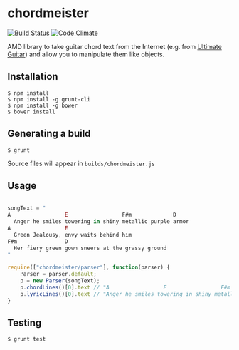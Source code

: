 chordmeister
============

[![Build Status](https://travis-ci.org/andrewhao/chordmeister.png?branch=master)](https://travis-ci.org/andrewhao/chordmeister)
[![Code Climate](https://codeclimate.com/github/andrewhao/chordmeister.png)](https://codeclimate.com/github/andrewhao/chordmeister)

AMD library to take guitar chord text from the Internet (e.g. from [Ultimate Guitar](http://www.ultimate-guitar.com/)) and allow you to manipulate them like objects.

## Installation

    $ npm install
    $ npm install -g grunt-cli
    $ npm install -g bower
    $ bower install

## Generating a build

    $ grunt

Source files will appear in `builds/chordmeister.js`

## Usage

```javascript

songText = "
A                 E                 F#m             D
  Anger he smiles towering in shiny metallic purple armor
A                 E
  Green Jealousy, envy waits behind him
F#m               D
  Her fiery green gown sneers at the grassy ground
"

require(["chordmeister/parser"], function(parser) {
    Parser = parser.default;
    p = new Parser(songText);
    p.chordLines()[0].text // "A                 E                 F#m             D"
    p.lyricLines()[0].text // "Anger he smiles towering in shiny metallic purple armor"
}
```

## Testing

    $ grunt test

